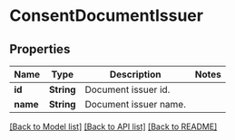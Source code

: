 # ConsentDocumentIssuer

## Properties

Name | Type | Description | Notes
------------ | ------------- | ------------- | -------------
**id** | **String** | Document issuer id. | 
**name** | **String** | Document issuer name. | 

[[Back to Model list]](../README.md#documentation-for-models) [[Back to API list]](../README.md#documentation-for-api-endpoints) [[Back to README]](../README.md)


